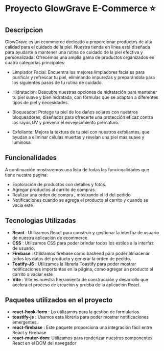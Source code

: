 # Proyecto GlowGrave E-Commerce ⭐

## Descripcion

GlowGrave es un ecommerce dedicado a proporcionar productos de alta calidad para el cuidado de la piel. Nuestra tienda en línea está diseñada para ayudarte a mantener una rutina de cuidado de la piel efectiva y personalizada. Ofrecemos una amplia gama de productos organizados en cuatro categorías principales:

- Limpiador Facial: Encuentra los mejores limpiadores faciales para purificar y refrescar tu piel, eliminando impurezas y preparándola para los siguientes pasos de tu rutina de cuidado.

- Hidratación: Descubre nuestras opciones de hidratación para mantener tu piel suave y bien hidratada, con fórmulas que se adaptan a diferentes tipos de piel y necesidades.

- Bloqueador: Protege tu piel de los daños solares con nuestros bloqueadores, diseñados para ofrecerte una protección eficaz contra los rayos UV y prevenir el envejecimiento prematuro.

- Exfoliante: Mejora la textura de tu piel con nuestros exfoliantes, que ayudan a eliminar células muertas y revelan una piel más suave y luminosa.

## Funcionalidades
A continuación mostraremos una lista de todas las funcionalidades que tiene nuestra pagina:
- Exploración de productos con detalles y fotos. 
- Agregar productos al carrito de compras. 
- Realizar una orden de compra , mostrando el id del pedido
- Notificaciones cuando se agrega el producto al carrito y cuando se vacia este

## Tecnologias Utilizadas
- **React** : Utilizamos React para construir y gestionar la interfaz de usuario de nuestra aplicación de ecommerce. 
- **CSS** : Utilizamos CSS para poder brindar todos los estilos a la interfaz de usuario.
- **Firebase** : Utilizamos firebase como backend para poder almacenar todos los datos del producto y generar la orden de pedido.
- **Toatify-JS** : Utilizamos la libreria Toastify para poder mostrar notificaciones importantes en la página, como agregar un producto al carrito o vaciar este
- **Vite** : Vite es nuestra herramienta de construcción y desarrollo que acelera el proceso de creación y prueba de la aplicación React. 

## Paquetes utilizados en el proyecto
- **react-hook-form** : Lo utilizamos para la gestion de formularios
- **toastify-js** : Usamos esta libreria para poder mostrar notificaciones emergentes.
- **react-firebase** : Este paquete proporciona una integración fácil entre React y Firebase
- **react-router-dom**: Utilizamos para renderizar nuestros componentes React en el DOM del navegador

